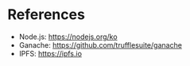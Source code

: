 # References

- Node.js: https://nodejs.org/ko
- Ganache: https://github.com/trufflesuite/ganache
- IPFS: https://ipfs.io
